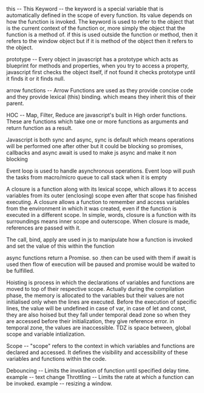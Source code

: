 this -- This Keyword --  the keyword is a special variable that is automatically defined in the scope of every function. Its value depends on how the function is invoked. The keyword is used to refer to the object that is the current context of the function or, more simply the object that the function is a method of.
if this is used outside the function or method, then it refers to the window object but if it is method of the object then it refers to the object.

prototype -- Every object in javascript has a prototype which acts as blueprint for methods and properties, when you try to access a property, javascript first checks the object itself, if not found it checks prototype until it finds it or it finds null.

arrow functions -- Arrow Functions are used as they provide concise code and they provide lexical (this) binding. which means they inherit this of their parent.

HOC -- Map, Filter, Reduce are javascript's built in High order functions. These are functions which take one or more functions as arguments and return function as a result.

Javascript is both sync and async, sync is default which means operations will be performed one after other but it could be blocking so promises, callbacks and async await is used to make js async and make it non blocking

Event loop is used to handle asynchronous operations. Event loop will push the tasks from macro/micro queue to call stack when it is empty

A closure is a function along with its lexical scope, which allows it to access variables from its outer (enclosing) scope even after that scope has finished executing. A closure allows a function to remember and access variables from the environment in which it was created, even if the function is executed in a different scope. In simple, words, closure is a function with its surroundings means inner scope and outerscope. When closure is made, references are passed with it.

The call, bind, apply are used in js to manipulate how a function is invoked and set the value of this within the function

async functions return a Promise. so .then can be used with them
if await is used then flow of execution will be paused and promise would be waited to be fulfilled.

Hoisting is process in which the declarations of variables and functions are moved to top of their respective scope. Actually during the compilation phase, the memory is allocated to the variables but their values are not initialised only when the lines are executed. Before the execution of specific lines, the value will be undefined in case of var, in case of let and const, they are also hoised but they fall under temporal dead zone so when they are accessed before their initialization, they give reference error. in temporal zone, the values are inaccessible. TDZ is space between, global scope and variable intialization.


Scope --  "scope" refers to the context in which variables and functions are declared and accessed. It defines the visibility and accessibility of these variables and functions within the code. 

Debouncing -- Limits the invokation of function until specified delay time. example -- text change
Throttling -- Limits the rate at which a function can be invoked. example -- resizing a window.